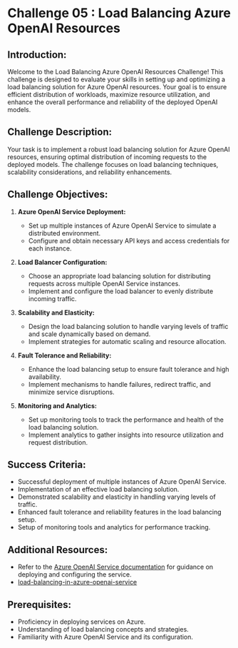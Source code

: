 # Challenge 05 : Load Balancing Azure OpenAI Resources 

## Introduction:

Welcome to the Load Balancing Azure OpenAI Resources Challenge! This challenge is designed to evaluate your skills in setting up and optimizing a load balancing solution for Azure OpenAI resources. Your goal is to ensure efficient distribution of workloads, maximize resource utilization, and enhance the overall performance and reliability of the deployed OpenAI models.

## Challenge Description:

Your task is to implement a robust load balancing solution for Azure OpenAI resources, ensuring optimal distribution of incoming requests to the deployed models. The challenge focuses on load balancing techniques, scalability considerations, and reliability enhancements.

## Challenge Objectives:

1. **Azure OpenAI Service Deployment:**
   - Set up multiple instances of Azure OpenAI Service to simulate a distributed environment.
   - Configure and obtain necessary API keys and access credentials for each instance.

2. **Load Balancer Configuration:**
   - Choose an appropriate load balancing solution for distributing requests across multiple OpenAI Service instances.
   - Implement and configure the load balancer to evenly distribute incoming traffic.

3. **Scalability and Elasticity:**
   - Design the load balancing solution to handle varying levels of traffic and scale dynamically based on demand.
   - Implement strategies for automatic scaling and resource allocation.

4. **Fault Tolerance and Reliability:**
   - Enhance the load balancing setup to ensure fault tolerance and high availability.
   - Implement mechanisms to handle failures, redirect traffic, and minimize service disruptions.

5. **Monitoring and Analytics:**
   - Set up monitoring tools to track the performance and health of the load balancing solution.
   - Implement analytics to gather insights into resource utilization and request distribution.

## Success Criteria:

- Successful deployment of multiple instances of Azure OpenAI Service.
- Implementation of an effective load balancing solution.
- Demonstrated scalability and elasticity in handling varying levels of traffic.
- Enhanced fault tolerance and reliability features in the load balancing setup.
- Setup of monitoring tools and analytics for performance tracking.

## Additional Resources:

- Refer to the [Azure OpenAI Service documentation](https://learn.microsoft.com/en-us/azure/ai-services/openai/) for guidance on deploying and configuring the service.
- [load-balancing-in-azure-openai-service](https://journeyofthegeek.com/2023/05/31/load-balancing-in-azure-openai-service/)

## Prerequisites:

- Proficiency in deploying services on Azure.
- Understanding of load balancing concepts and strategies.
- Familiarity with Azure OpenAI Service and its configuration.


